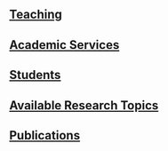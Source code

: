 ## [Teaching](./courses-taught.md)

## [Academic Services](./academic-services.md)

## [Students](./former-students.md)

## [Available Research Topics](./research-topics.md)

## [Publications](https://github.com/sidik-publications)
